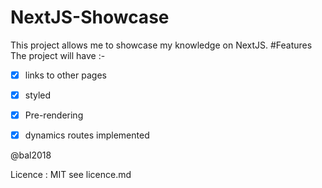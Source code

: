 # NextJS-Showcase
This project allows me to showcase my knowledge on NextJS.
#Features
The project will have :-
-[x] links to other pages 
-[x] styled
-[x] Pre-rendering
-[x] dynamics routes implemented
 
 
 @bal2018
 
 Licence : MIT see licence.md